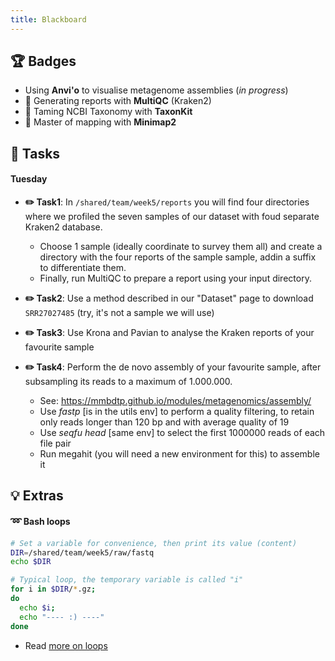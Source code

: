 ```yaml
---
title: Blackboard
---
```


## :trophy: Badges

* Using **Anvi'o** to visualise metagenome assemblies (*in progress*)
* :medal_sports: Generating reports with **MultiQC** (Kraken2)
* :medal_sports: Taming NCBI Taxonomy with **TaxonKit**
* :medal_sports: Master of mapping with **Minimap2**

## :pencil: Tasks

#### Tuesday

* **:pencil2: Task1**: In `/shared/team/week5/reports` you will find four directories where we profiled the seven samples of our dataset with foud separate Kraken2 database. 
  * Choose 1 sample (ideally coordinate to survey them all) and create a directory with the four reports of the sample sample, addin a suffix to differentiate them.
  * Finally, run MultiQC to prepare a report using your input directory.

* **:pencil2: Task2**: Use a method described in our "Dataset" page to download `SRR27027485` (try, it's not a sample we will use)

* **:pencil2: Task3**: Use Krona and Pavian to analyse the Kraken reports of your favourite sample 

* **:pencil2: Task4**: Perform the de novo assembly of your favourite sample, after subsampling its reads to a maximum of 1.000.000.
  * See: https://mmbdtp.github.io/modules/metagenomics/assembly/
  * Use *fastp*  [is in the utils env] to perform a quality filtering, to retain only reads longer than 120 bp and with average quality of 19
  * Use *seqfu* *head* [same env] to select the first 1000000 reads of each file pair
  * Run megahit (you will need a new environment for this) to assemble it

## :bulb: Extras

#### :loop: Bash loops 

```bash
# Set a variable for convenience, then print its value (content)
DIR=/shared/team/week5/raw/fastq
echo $DIR

# Typical loop, the temporary variable is called "i"
for i in $DIR/*.gz;
do
  echo $i;
  echo "---- :) ----"
done
```

* Read [more on loops](https://telatin.github.io/microbiome-bioinformatics/Bash-tutorial-2/)